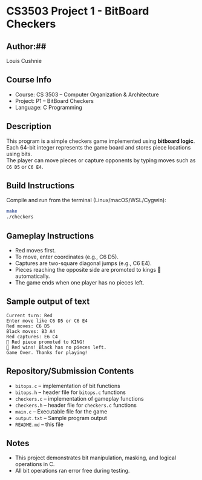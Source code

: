 # CS3503 Project 1 - BitBoard Checkers
## Author:##
Louis Cushnie

## Course Info
- Course: CS 3503 – Computer Organization & Architecture  
- Project: P1 – BitBoard Checkers
- Language: C Programming  

## Description
This program is a simple checkers game implemented using **bitboard logic**.  
Each 64-bit integer represents the game board and stores piece locations using bits.  
The player can move pieces or capture opponents by typing moves such as `C6 D5` or `C6 E4`.

## Build Instructions
Compile and run from the terminal (Linux/macOS/WSL/Cygwin):
```bash
make
./checkers
```

## Gameplay Instructions
 - Red moves first.
 - To move, enter coordinates (e.g., C6 D5).
 - Captures are two-square diagonal jumps (e.g., C6 E4).
 - Pieces reaching the opposite side are promoted to kings 👑 automatically.
 - The game ends when one player has no pieces left.

## Sample output of text
```=== BitBoard Checkers ===
Current turn: Red
Enter move like C6 D5 or C6 E4
Red moves: C6 D5
Black moves: B3 A4
Red captures: E6 C4
👑 Red piece promoted to KING!
🏁 Red wins! Black has no pieces left.
Game Over. Thanks for playing!
```

## Repository/Submission Contents
- `bitops.c` – implementation of bit functions
- `bitops.h` – header file for `bitops.c` functions
- `checkers.c` – implementation of gameplay functions
- `checkers.h` – header file for `checkers.c` functions
- `main.c` – Executable file for the game 
- `output.txt` – Sample program output  
- `README.md` – this file  

## Notes
 - This project demonstrates bit manipulation, masking, and logical operations in C.
 - All bit operations ran error free during testing.

